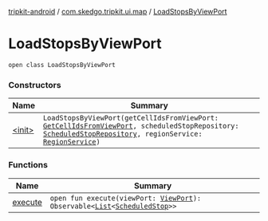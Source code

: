 [tripkit-android](../../index.md) / [com.skedgo.tripkit.ui.map](../index.md) / [LoadStopsByViewPort](./index.md)

# LoadStopsByViewPort

`open class LoadStopsByViewPort`

### Constructors

| Name | Summary |
|---|---|
| [&lt;init&gt;](-init-.md) | `LoadStopsByViewPort(getCellIdsFromViewPort: `[`GetCellIdsFromViewPort`](../../com.skedgo.tripkit.ui.map.home/-get-cell-ids-from-view-port/index.md)`, scheduledStopRepository: `[`ScheduledStopRepository`](../-scheduled-stop-repository/index.md)`, regionService: `[`RegionService`](../../com.skedgo.tripkit.data.regions/-region-service/index.md)`)` |

### Functions

| Name | Summary |
|---|---|
| [execute](execute.md) | `open fun execute(viewPort: `[`ViewPort`](../../com.skedgo.tripkit.ui.map.home/-view-port/index.md)`): Observable<`[`List`](https://kotlinlang.org/api/latest/jvm/stdlib/kotlin.collections/-list/index.html)`<`[`ScheduledStop`](../../com.skedgo.android.common.model/-scheduled-stop/index.md)`>>` |

